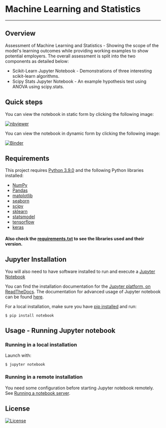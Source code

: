 # Machine Learning and Statistics 

***
## Overview

Assessment of Machine Learning and Statistics - Showing the scope of the model's learning outcomes while providing working examples to show potential employers. The overall assessment is split into the two components as detailed below:

+ Scikit-Learn Jupyter Notebook - Demonstrations of three interesting scikit-learn algorithms.
+ Scipy Stats Jupyter Notebook - An example hypothesis test using ANOVA using scipy.stats.

## Quick steps

 You can view the notebook in static form by clicking the following image:

[![nbviewer](https://img.shields.io/badge/jupyter_notebooks-nbviewer-purple.svg?style=flat-square)](https://nbviewer.org/github/claudiamorazzoni/Assessment-ML-S/blob/main/Assessment.ipynb)
 
You can view the notebook in dynamic form by clicking the following image:

[![Binder](https://mybinder.org/badge_logo.svg)](https://mybinder.org/v2/gh/claudiamorazzoni/Assessment-ML-S/HEAD)

## Requirements

This project requires [Python 3.9.0](https://www.python.org/downloads/release/python-390/) and the following Python libraries installed:

+ [NumPy](https://numpy.org/)
+ [Pandas](https://pandas.pydata.org/)
+ [matplotlib](https://matplotlib.org/)
+ [seaborn](https://seaborn.pydata.org/)
+ [scipy](https://www.scipy.org/)
+ [sklearn](https://scikit-learn.org/stable/)
+ [statsmodel](https://www.statsmodels.org/stable/index.html)
+ [tensorflow](https://www.tensorflow.org/)
+ [keras](https://keras.io/)


#### Also check the [requirements.txt](https://github.com/claudiamorazzoni/Assessment-ML-S/blob/main/requirements.txt) to see the libraries used and their version.

## Jupyter Installation

You will also need to have software installed to run and execute a [Jupyter Notebook](https://jupyter.org/install)

You can find the installation documentation for the
[Jupyter platform, on ReadTheDocs](https://jupyter.readthedocs.io/en/latest/install.html).
The documentation for advanced usage of Jupyter notebook can be found
[here](https://jupyter-notebook.readthedocs.io/en/latest/).

For a local installation, make sure you have
[pip installed](https://pip.readthedocs.io/en/stable/installing/) and run:

    $ pip install notebook

## Usage - Running Jupyter notebook

### Running in a local installation

Launch with:

    $ jupyter notebook

### Running in a remote installation

You need some configuration before starting Jupyter notebook remotely. See [Running a notebook server](https://jupyter-notebook.readthedocs.io/en/stable/public_server.html).

## License
[![License](https://img.shields.io/badge/license-MIT-orange.svg?style=flat-square)](https://github.com/git/git-scm.com/blob/main/MIT-LICENSE.txt)





